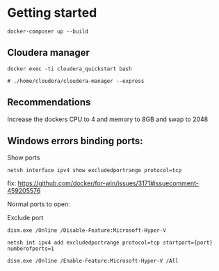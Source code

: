 Getting started
===
```
docker-composer up --build
```

Cloudera manager
---
```
docker exec -ti cloudera_quickstart bash

# ./home/cloudera/cloudera-manager --express
```



Recommendations
---

Increase the dockers CPU to 4 and memory to 8GB and swap to 2048 


Windows errors binding ports:
---
Show ports 
```
netsh interface ipv4 show excludedportrange protocol=tcp
```
fix: https://github.com/docker/for-win/issues/3171#issuecomment-459205576

Normal ports to open:


Exclude port
```
dism.exe /Online /Disable-Feature:Microsoft-Hyper-V

netsh int ipv4 add excludedportrange protocol=tcp startport={port} numberofports=1

dism.exe /Online /Enable-Feature:Microsoft-Hyper-V /All
```